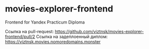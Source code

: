 # movies-explorer-frontend
Frontend for Yandex Practicum Diploma

Ссылка на pull-request: https://github.com/viztnsk/movies-explorer-frontend/pull/2
Ссылка на задеплоенный диплом: https://viztnsk.movies.nomoredomains.monster
